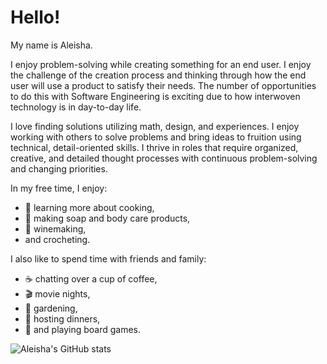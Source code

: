 # Hello!

My name is Aleisha. 

I enjoy problem-solving while creating something for an end user. I enjoy the challenge of the creation process and thinking through how the end user will use a product to satisfy their needs. The number of opportunities to do this with Software Engineering is exciting due to how interwoven technology is in day-to-day life.

I love finding solutions utilizing math, design, and experiences. I enjoy working with others to solve problems and bring ideas to fruition using technical, detail-oriented skills. I thrive in roles that require organized, creative, and detailed thought processes with continuous problem-solving and changing priorities.

In my free time, I enjoy:
  - :fork_and_knife: learning more about cooking, 
  - :bath: making soap and body care products, 
  - :wine_glass: winemaking, 
  - and crocheting. 

I also like to spend time with friends and family:
  - :coffee: chatting over a cup of coffee, 
  - :clapper: movie nights,
  - :cherry_blossom: gardening, 
  - :pizza: hosting dinners, 
  - :game_die: and playing board games.


![Aleisha's GitHub stats](https://github-readme-stats.vercel.app/api?username=aleish-m&theme=tokyonight&show_icons=true)
